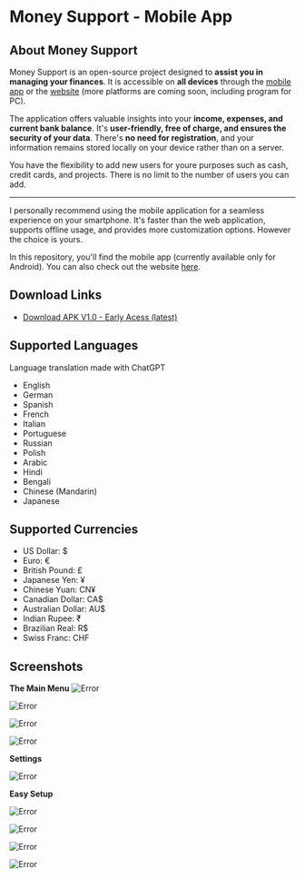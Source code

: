 # Money Support - Mobile App

## About Money Support

Money Support is an open-source project designed to **assist you in managing your finances**. It is accessible on **all devices** through the [mobile app](https://github.com/Buldes/Money-Support-Mobile_App) or the [website](https://buldes.github.io/money-support/) (more platforms are coming soon, including program for PC).

The application offers valuable insights into your **income, expenses, and current bank balance**. It's **user-friendly, free of charge, and ensures the security of your data**. There's **no need for registration**, and your information remains stored locally on your device rather than on a server.

You have the flexibility to add new users for youre purposes such as cash, credit cards, and projects. There is no limit to the number of users you can add.

---

I personally recommend using the mobile application for a seamless experience on your smartphone. It's faster than the web application, supports offline usage, and provides more customization options. However the choice is yours.

In this repository, you'll find the mobile app (currently available only for Android). You can also check out the website [here](https://github.com/Buldes/money-support).

## Download Links

- [Download APK V1.0 - Early Acess (latest)](https://expo.dev/artifacts/eas/9DAGoJx3zrTfishi3HTMFJ.apk)

## Supported Languages

Language translation made with ChatGPT

- English
- German
- Spanish
- French
- Italian
- Portuguese
- Russian
- Polish
- Arabic
- Hindi
- Bengali
- Chinese (Mandarin)
- Japanese

## Supported Currencies

- US Dollar: $
- Euro: €
- British Pound: £
- Japanese Yen: ¥
- Chinese Yuan: CN¥
- Canadian Dollar: CA$
- Australian Dollar: AU$
- Indian Rupee: ₹
- Brazilian Real: R$
- Swiss Franc: CHF

## Screenshots

**The Main Menu**
![Error](screenshots/MainMenu.jpg)

![Error](screenshots/MainMenu-AddEntry.jpg)

![Error](screenshots/MainMenu-ChangeUser.jpg)

![Error](screenshots/MainMenu-AddUser.jpg)


**Settings**

![Error](screenshots/Settings.jpg)

**Easy Setup**

![Error](screenshots/Setup-Language.jpg)

![Error](screenshots/Setup-Currency.jpg)

![Error](screenshots/Setup-Layout.jpg)

![Error](screenshots/Setup-Name.jpg)

